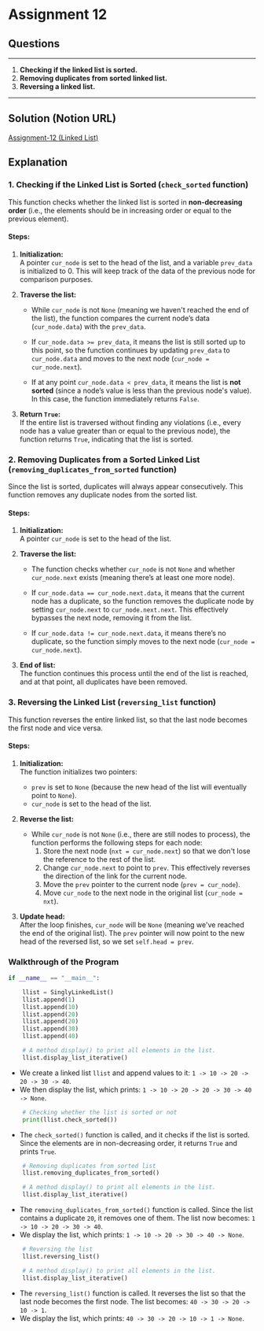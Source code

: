 # Assignment 12

## **Questions**

---

1. **Checking if the linked list is sorted.**
2. **Removing duplicates from sorted linked list.**
3. **Reversing a linked list.**

---

## Solution (Notion URL)

[Assignment-12 (Linked List)]()

## Explanation

### 1. **Checking if the Linked List is Sorted** (`check_sorted` function)

This function checks whether the linked list is sorted in **non-decreasing order** (i.e., the elements should be in increasing order or equal to the previous element).

#### Steps:

1. **Initialization:**  
   A pointer `cur_node` is set to the head of the list, and a variable `prev_data` is initialized to 0. This will keep track of the data of the previous node for comparison purposes.

2. **Traverse the list:**

   - While `cur_node` is not `None` (meaning we haven't reached the end of the list), the function compares the current node’s data (`cur_node.data`) with the `prev_data`.

   - If `cur_node.data >= prev_data`, it means the list is still sorted up to this point, so the function continues by updating `prev_data` to `cur_node.data` and moves to the next node (`cur_node = cur_node.next`).

   - If at any point `cur_node.data < prev_data`, it means the list is **not sorted** (since a node’s value is less than the previous node's value). In this case, the function immediately returns `False`.

3. **Return `True`:**  
   If the entire list is traversed without finding any violations (i.e., every node has a value greater than or equal to the previous node), the function returns `True`, indicating that the list is sorted.

### 2. **Removing Duplicates from a Sorted Linked List** (`removing_duplicates_from_sorted` function)

Since the list is sorted, duplicates will always appear consecutively. This function removes any duplicate nodes from the sorted list.

#### Steps:

1. **Initialization:**  
   A pointer `cur_node` is set to the head of the list.

2. **Traverse the list:**

   - The function checks whether `cur_node` is not `None` and whether `cur_node.next` exists (meaning there’s at least one more node).

   - If `cur_node.data == cur_node.next.data`, it means that the current node has a duplicate, so the function removes the duplicate node by setting `cur_node.next` to `cur_node.next.next`. This effectively bypasses the next node, removing it from the list.

   - If `cur_node.data != cur_node.next.data`, it means there’s no duplicate, so the function simply moves to the next node (`cur_node = cur_node.next`).

3. **End of list:**  
   The function continues this process until the end of the list is reached, and at that point, all duplicates have been removed.

### 3. **Reversing the Linked List** (`reversing_list` function)

This function reverses the entire linked list, so that the last node becomes the first node and vice versa.

#### Steps:

1. **Initialization:**  
   The function initializes two pointers:

   - `prev` is set to `None` (because the new head of the list will eventually point to `None`).
   - `cur_node` is set to the head of the list.

2. **Reverse the list:**

   - While `cur_node` is not `None` (i.e., there are still nodes to process), the function performs the following steps for each node:
     1. Store the next node (`nxt = cur_node.next`) so that we don't lose the reference to the rest of the list.
     2. Change `cur_node.next` to point to `prev`. This effectively reverses the direction of the link for the current node.
     3. Move the `prev` pointer to the current node (`prev = cur_node`).
     4. Move `cur_node` to the next node in the original list (`cur_node = nxt`).

3. **Update head:**  
   After the loop finishes, `cur_node` will be `None` (meaning we've reached the end of the original list). The `prev` pointer will now point to the new head of the reversed list, so we set `self.head = prev`.

### Walkthrough of the Program

```python
if __name__ == "__main__":

    llist = SinglyLinkedList()
    llist.append(1)
    llist.append(10)
    llist.append(20)
    llist.append(20)
    llist.append(30)
    llist.append(40)

    # A method display() to print all elements in the list.
    llist.display_list_iterative()
```

- We create a linked list `llist` and append values to it: `1 -> 10 -> 20 -> 20 -> 30 -> 40`.
- We then display the list, which prints: `1 -> 10 -> 20 -> 20 -> 30 -> 40 -> None`.

```python
    # Checking whether the list is sorted or not
    print(llist.check_sorted())
```

- The `check_sorted()` function is called, and it checks if the list is sorted. Since the elements are in non-decreasing order, it returns `True` and prints `True`.

```python
    # Removing duplicates from sorted list
    llist.removing_duplicates_from_sorted()

    # A method display() to print all elements in the list.
    llist.display_list_iterative()
```

- The `removing_duplicates_from_sorted()` function is called. Since the list contains a duplicate `20`, it removes one of them. The list now becomes: `1 -> 10 -> 20 -> 30 -> 40`.
- We display the list, which prints: `1 -> 10 -> 20 -> 30 -> 40 -> None`.

```python
    # Reversing the list
    llist.reversing_list()

    # A method display() to print all elements in the list.
    llist.display_list_iterative()
```

- The `reversing_list()` function is called. It reverses the list so that the last node becomes the first node. The list becomes: `40 -> 30 -> 20 -> 10 -> 1`.
- We display the list, which prints: `40 -> 30 -> 20 -> 10 -> 1 -> None`.
